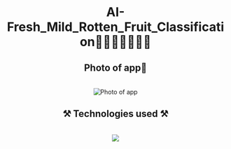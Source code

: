 <h1 align="center">AI-Fresh_Mild_Rotten_Fruit_Classification🍇🍉🍊🍌🍍🍎🍐</h1>
<h2 align="center">Photo of app📸</h2>
<br/>
<div align="center">
    <img src="https://github.com/user-attachments/assets/9122e558-caaf-4735-91b5-d5f0d3b5ca33" alt="Photo of app" />   
</div>
<h2 align="center">⚒️ Technologies used ⚒️</h2>
<br/>
<div align="center">
    <img src="https://skillicons.dev/icons?i=github,python,pytorch,vscode" />   
</div>
